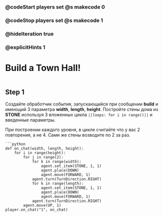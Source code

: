 ### @codeStart players set @s makecode 0
### @codeStop players set @s makecode 1

### @hideIteration true 
### @explicitHints 1


# Build a Town Hall!

```python
```

## Step 1
Создайте обработчик события, запускающийся при сообщении **build** и имеющий 3 параметра **width**, **length**, **height**. Постройте стены дома из **STONE** используя 3 вложенных цикла ``||loops: for i in range()||`` и введенные параметры. 

При построении каждого уровня, в цикле считайте что у вас 2 повторения, а не 4. Сами же стены возводите по 2 за раз.


```ghost
```python
def on_chat(width, length, height):
    for i in range(height):
        for j in range(2):
            for k in range(width):
                agent.set_item(STONE, 1, 1)
                agent.place(DOWN)
                agent.move(FORWARD, 1)
            agent.turn(TurnDirection.RIGHT)
            for k in range(length):
                agent.set_item(STONE, 1, 1)
                agent.place(DOWN)
                agent.move(FORWARD, 1)
            agent.turn(TurnDirection.RIGHT)
        agent.move(UP, 1)
player.on_chat("1", on_chat)
```
